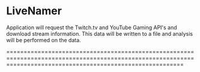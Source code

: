 # LiveNamer

Application will request the Twitch.tv and YouTube Gaming API's and download stream information. This data will be written to a file and analysis will be performed on the data. 

===============================================================================================================================================================